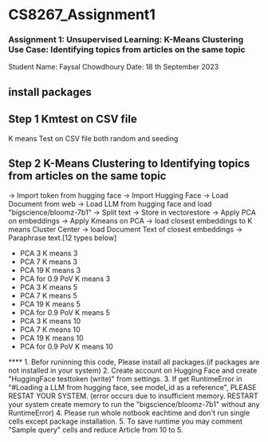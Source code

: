 # CS8267_Assignment1
### Assignment 1: Unsupervised Learning: K-Means Clustering Use Case: Identifying topics from articles on the same topic
Student Name: Faysal Chowdhoury
Date: 18 th September 2023

## install packages

## Step 1 Kmtest on CSV file
K means Test on CSV file both random and seeding

## Step 2 K-Means Clustering to Identifying topics from articles on the same topic 

-> Import token from hugging face
-> Import Hugging Face
-> Load Document from web
-> Load LLM from hugging face and load "bigscience/bloomz-7b1"
-> Split text
-> Store in vectorestore
-> Apply PCA on embeddings
-> Apply Kmeans on PCA
-> load closest embeddings to K means Cluster Center
-> load Document Text of closest embeddings
-> Paraphrase text.[12 types below]

* PCA 3 K means 3
* PCA 7 K means 3
* PCA 19 K means 3
* PCA for 0.9 PoV K means 3
* PCA 3 K means 5
* PCA 7 K means 5
* PCA 19 K means 5
* PCA for 0.9 PoV K means 5
* PCA 3 K means 10
* PCA 7 K means 10
* PCA 19 K means 10
* PCA for 0.9 PoV K means 10

****    1. Befor runinning this code, Please install all packages.(if packages are not installed in your system)
        2. Create account on Hugging Face and create "HuggingFace testtoken (write)" from settings. 
        3. If get RuntimeError in "#Loading a LLM from hugging face, see model_id as a reference", PLEASE RESTAT YOUR SYSTEM.              (error occurs due to insufficient memory. RESTART your system create memory to run the "bigscience/bloomz-7b1"                  without any RuntimeError)
        4. Please run whole notbook eachtime and don't run single cells except package installation.
        5. To save runtime you may comment "Sample query" cells and reduce Article from 10 to 5. 
